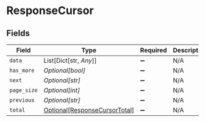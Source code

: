 # ResponseCursor


## Fields

| Field                                                                       | Type                                                                        | Required                                                                    | Description                                                                 | Example                                                                     |
| --------------------------------------------------------------------------- | --------------------------------------------------------------------------- | --------------------------------------------------------------------------- | --------------------------------------------------------------------------- | --------------------------------------------------------------------------- |
| `data`                                                                      | List[Dict[str, *Any*]]                                                      | :heavy_minus_sign:                                                          | N/A                                                                         |                                                                             |
| `has_more`                                                                  | *Optional[bool]*                                                            | :heavy_minus_sign:                                                          | N/A                                                                         |                                                                             |
| `next`                                                                      | *Optional[str]*                                                             | :heavy_minus_sign:                                                          | N/A                                                                         | YXVsdCBhbmQgYSBtYXhpbXVtIG1heF9yZXN1bHRzLol=                                |
| `page_size`                                                                 | *Optional[int]*                                                             | :heavy_minus_sign:                                                          | N/A                                                                         |                                                                             |
| `previous`                                                                  | *Optional[str]*                                                             | :heavy_minus_sign:                                                          | N/A                                                                         | YXVsdCBhbmQgYSBtYXhpbXVtIG1heF9yZXN1bHRzLol=                                |
| `total`                                                                     | [Optional[ResponseCursorTotal]](../../models/shared/responsecursortotal.md) | :heavy_minus_sign:                                                          | N/A                                                                         |                                                                             |